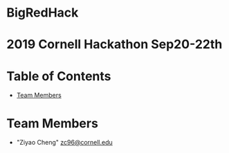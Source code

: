 # BigRedHack
# 2019 Cornell Hackathon Sep20-22th

# Table of Contents

* [Team Members](#team-members)

# <a name="team-members"></a>Team Members
* "Ziyao Cheng" <zc96@cornell.edu>
